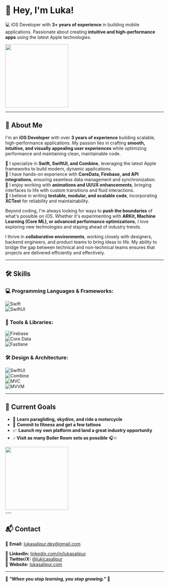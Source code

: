 # 👋 Hey, I'm Luka!  



💻 iOS Developer with **3+ years of experience** in building mobile applications. Passionate about creating **intuitive and high-performance apps** using the latest Apple technologies.  
<div align="left">
  <img src="https://i.gifer.com/S0S.gif" width="200"/>
</div>



---

## 🚀 About Me  

I'm an **iOS Developer** with over **3 years of experience** building scalable, high-performance applications. My passion lies in crafting **smooth, intuitive, and visually appealing user experiences** while optimizing performance and maintaining clean, maintainable code.  

🔹 I specialize in **Swift, SwiftUI, and Combine**, leveraging the latest Apple frameworks to build modern, dynamic applications.  
🔹 I have hands-on experience with **CoreData, Firebase, and API integrations**, ensuring seamless data management and synchronization.  
🔹 I enjoy working with **animations and UI/UX enhancements**, bringing interfaces to life with custom transitions and fluid interactions.  
🔹 I believe in writing **testable, modular, and scalable code**, incorporating **XCTest** for reliability and maintainability.  

Beyond coding, I'm always looking for ways to **push the boundaries** of what's possible on iOS. Whether it's experimenting with **ARKit, Machine Learning (Core ML), or advanced performance optimizations**, I love exploring new technologies and staying ahead of industry trends.  

I thrive in **collaborative environments**, working closely with designers, backend engineers, and product teams to bring ideas to life. My ability to bridge the gap between technical and non-technical teams ensures that projects are delivered efficiently and effectively.  

---

## 🛠️ Skills

### 💻 Programming Languages & Frameworks:
![Swift](https://img.shields.io/badge/Swift-FA7343?style=flat-square&logo=swift&logoColor=white)  
![SwiftUI](https://img.shields.io/badge/SwiftUI-007ACC?style=flat-square&logo=swift&logoColor=white)  

### 🔧 Tools & Libraries:
![Firebase](https://img.shields.io/badge/Firebase-FFCA28?style=flat-square&logo=firebase&logoColor=black)  
![Core Data](https://img.shields.io/badge/CoreData-6E6E6E?style=flat-square)  
![Fastlane](https://img.shields.io/badge/Fastlane-00C7B7?style=flat-square&logo=fastlane&logoColor=white)  

### 🛠️ Design & Architecture:
![SwiftUI](https://img.shields.io/badge/SwiftUI-007ACC?style=flat-square&logo=swift&logoColor=white)  
![Combine](https://img.shields.io/badge/Combine-1E88E5?style=flat-square&logo=swift&logoColor=white)  
![MVC](https://img.shields.io/badge/MVC-6E6E6E?style=flat-square)  
![MVVM](https://img.shields.io/badge/MVVM-FF4081?style=flat-square)  

---

## 📌 Current Goals  

- 🛫 **Learn paragliding, skydive, and ride a motorcycle**  
- 💪 **Commit to fitness and get a few tattoos**  
- 📈 **Launch my own platform and land a great industry opportunity**  
- 🎶 **Visit as many Boiler Room sets as possible** 🎧🔥  


<div align="left">
  <img src="https://i.gifer.com/ICU.gif" width="200"/>
</div>
---

## 📬 Contact  

📧 **Email:** lukasalipur.dev@gmail.com 

💼 **LinkedIn:** [linkedin.com/in/lukasalipur](https://linkedin.com/in/lukasalipur)  
📱 **Twitter/X:** [@lukicasalipur](https://twitter.com/lukicasalipur)  
🔗 **Website:** [lukasalipur.com](https://lukasalipur.com) 

---

🔹 **_"When you stop learning, you stop growing."_** 🚀  
